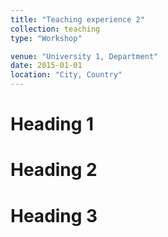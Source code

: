 ```yaml
---
title: "Teaching experience 2"
collection: teaching
type: "Workshop"

venue: "University 1, Department"
date: 2015-01-01
location: "City, Country"
---
```



Heading 1
======

Heading 2
======

Heading 3
======
